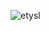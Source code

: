 ![etysl](https://lanyard.kyrie25.me/api/254730375786528768?showBanner=animated&waveColor=transparent&waveSpotifyColor=transparent&bannerFilter=brightness(0.9)%20blur(2px)&gradient=7E37F9-B48EF7-E568C4&imgStyle=square)

